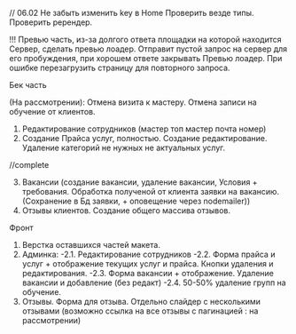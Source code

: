 // 06.02
Не забыть изменить key в Home
Проверить везде типы.
Проверить ререндер.

<!-- ту ду от 12.02 -->

!!! Превью часть, из-за долгого ответа площадки на которой находится Сервер, сделать превью лоадер. Отправит пустой запрос на сервер для его пробуждения, при хорошем ответе закрывать Превью лоадер. При ошибке перезагрузить страницу для повторного запроса.

Бек часть

(На рассмотрении): Отмена визита к мастеру. Отмена записи на обучение от клиентов.

1. Редактирование сотрудников (мастер топ мастер почта номер)
2. Создание Прайса услуг, полностью. Создание редактирование. Удаление категорий не нужных не актуальных услуг.
<!-- 3. Форма обратной связи. --> //complete
3. Вакансии (создание вакансии, удаление вакансии, Условия + требования. Обработка полученой от клиента заявки на вакансию. (Сохранение в Бд заявки, + оповещение через nodemailer))
4. Отзывы клиентов. Создание общего массива отзывов.
<!--  -->

Фронт

1. Верстка оставшихся частей макета.
2. Админка:
   -2.1. Редактирование сотрудников
   -2.2. Форма прайса и услуг + отображение текущих услуг и прайса. Кнопки удаления и редактирования.
   -2.3. Форма вакансии + отображение. Удаление вакансии и добавление (без редакт)
   -2.4. 50-50% удаление групп на обучение.
3. Отзывы. Форма для отзыва. Отдельно слайдер с несколькими отзывами (возможно ссылка на все отзывы с пагинацией : на рассмотрении)
